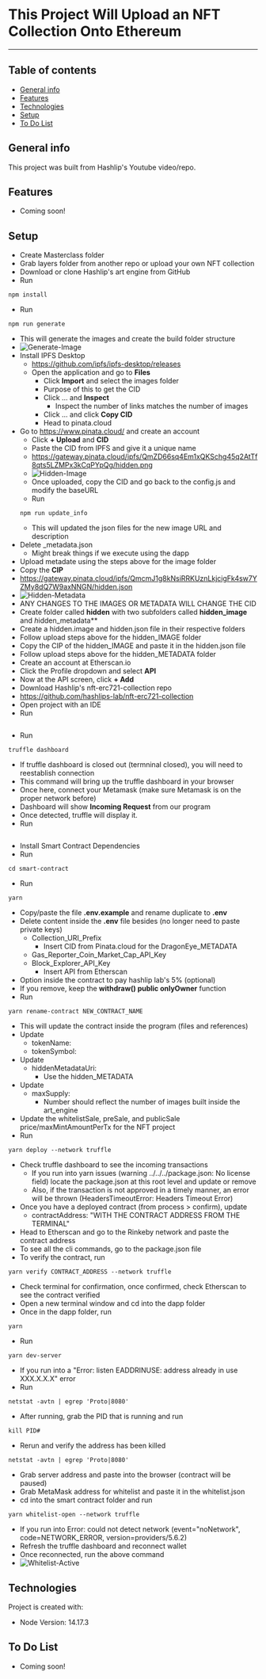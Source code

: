 # This Project Will Upload an NFT Collection Onto Ethereum

---

## Table of contents

- [General info](#general-info)
- [Features](#features)
- [Technologies](#technologies)
- [Setup](#setup)
- [To Do List](#to-do-list)

## General info

This project was built from Hashlip's Youtube video/repo.

## Features

- Coming soon!

## Setup

- Create Masterclass folder
- Grab layers folder from another repo or upload your own NFT collection
- Download or clone Hashlip's art engine from GitHub
- Run

```
npm install
```

- Run

```
npm run generate
```

- This will generate the images and create the build folder structure
- ![Generate-Image](https://user-images.githubusercontent.com/96752508/169027006-03b94691-320a-4fe0-9c8f-a495218b2c2a.png)
- Install IPFS Desktop
  - https://github.com/ipfs/ipfs-desktop/releases
  - Open the application and go to **Files**
    - Click **Import** and select the images folder
    - Purpose of this to get the CID
    - Click ... and **Inspect**
      - Inspect the number of links matches the number of images
    - Click ... and click **Copy CID**
    - Head to pinata.cloud
- Go to https://www.pinata.cloud/ and create an account
  - Click **+ Upload** and **CID**
  - Paste the CID from IPFS and give it a unique name
  - https://gateway.pinata.cloud/ipfs/QmZD66sq4Em1xQKSchg45q2AtTf8qts5LZMPx3kCqPYpQg/hidden.png
  - ![Hidden-Image](https://user-images.githubusercontent.com/96752508/169026800-63c9b8cb-ca07-439e-94fb-ee79c64f518b.png)
  - Once uploaded, copy the CID and go back to the config.js and modify the baseURL
  - Run
  ```
  npm run update_info
  ```
  - This will updated the json files for the new image URL and description
- Delete \_metadata.json
  - Might break things if we execute using the dapp
- Upload metadate using the steps above for the image folder
- Copy the **CIP**
- https://gateway.pinata.cloud/ipfs/QmcmJ1g8kNsiRRKUznLkjcigFk4sw7YZMy8dQ7W9axNNGN/hidden.json
- ![Hidden-Metadata](https://user-images.githubusercontent.com/96752508/169026400-bf33d190-bcaa-4a9b-9b49-dd50ba77d2b7.png)
- ANY CHANGES TO THE IMAGES OR METADATA WILL CHANGE THE CID
- Create folder called **hidden** with two subfolders called **hidden_image** and *h*idden_metadata\*\*
- Create a hidden.image and hidden.json file in their respective folders
- Follow upload steps above for the hidden_IMAGE folder
- Copy the CIP of the hidden_IMAGE and paste it in the hidden.json file
- Follow upload steps above for the hidden_METADATA folder
- Create an account at Etherscan.io
- Click the Profile dropdown and select **API**
- Now at the API screen, click **+ Add**
- Download Hashlip's nft-erc721-collection repo
- https://github.com/hashlips-lab/nft-erc721-collection
- Open project with an IDE
- Run

```npm i -g truffle

```

- Run

```
truffle dashboard
```

- If truffle dashboard is closed out (termninal closed), you will need to reestablish connection
- This command will bring up the truffle dashboard in your browser
- Once here, connect your Metamask (make sure Metamask is on the proper network before)
- Dashboard will show **Incoming Request** from our program
- Once detected, truffle will display it.
- Run

```npm i -g corepack

```

- Install Smart Contract Dependencies
- Run

```
cd smart-contract
```

- Run

```
yarn
```

- Copy/paste the file **.env.example** and rename duplicate to **.env**
- Delete content inside the **.env** file besides (no longer need to paste private keys)
  - Collection_URI_Prefix
    - Insert CID from Pinata.cloud for the DragonEye_METADATA
  - Gas_Reporter_Coin_Market_Cap_API_Key
  - Block_Explorer_API_Key
    - Insert API from Etherscan
- Option inside the contract to pay hashlip lab's 5% (optional)
- If you remove, keep the **withdraw() public onlyOwner** function
- Run

```
yarn rename-contract NEW_CONTRACT_NAME
```

- This will update the contract inside the program (files and references)
- Update
  - tokenName:
  - tokenSymbol:
- Update
  - hiddenMetadataUri:
    - Use the hidden_METADATA
- Update
  - maxSupply:
    - Number should reflect the number of images built inside the art_engine
- Update the whitelistSale, preSale, and publicSale price/maxMintAmountPerTx for the NFT project
- Run

```
yarn deploy --network truffle
```

- Check truffle dashboard to see the incoming transactions
  - If you run into yarn issues (warning ../../../package.json: No license field) locate the package.json at this root level and update or remove
  - Also, if the transaction is not approved in a timely manner, an error will be thrown (HeadersTimeoutError: Headers Timeout Error)
- Once you have a deployed contract (from process > confirm), update
  - contractAddress: "WITH THE CONTRACT ADDRESS FROM THE TERMINAL"
- Head to Etherscan and go to the Rinkeby network and paste the contract address
- To see all the cli commands, go to the package.json file
- To verify the contract, run

```
yarn verify CONTRACT_ADDRESS --network truffle
```

- Check terminal for confirmation, once confirmed, check Etherscan to see the contract verified
- Open a new terminal window and cd into the dapp folder
- Once in the dapp folder, run

```
yarn
```

- Run

```
yarn dev-server
```

- If you run into a "Error: listen EADDRINUSE: address already in use XXX.X.X.X" error
- Run

```
netstat -avtn | egrep 'Proto|8080'
```

- After running, grab the PID that is running and run

```
kill PID#
```

- Rerun and verify the address has been killed

```
netstat -avtn | egrep 'Proto|8080'
```

- Grab server address and paste into the browser (contract will be paused)
- Grab MetaMask address for whitelist and paste it in the whitelist.json
- cd into the smart contract folder and run

```
yarn whitelist-open --network truffle
```

- If you run into Error: could not detect network (event="noNetwork", code=NETWORK_ERROR, version=providers/5.6.2)
- Refresh the truffle dashboard and reconnect wallet
- Once reconnected, run the above command
- ![Whitelist-Active](https://user-images.githubusercontent.com/96752508/169289659-7bdc8fca-20f6-4892-9b11-6c7ce6fa72c8.png)

## Technologies

Project is created with:

- Node Version: 14.17.3

## To Do List

- Coming soon!
